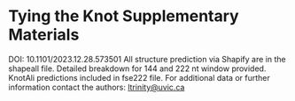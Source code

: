 # Tying the Knot Supplementary Materials 
DOI:  10.1101/2023.12.28.573501
All structure prediction via Shapify are in the shapeall file.
Detailed breakdown for 144 and 222 nt window provided.
KnotAli predictions included in fse222 file.
For additional data or further information contact the authors: ltrinity@uvic.ca
